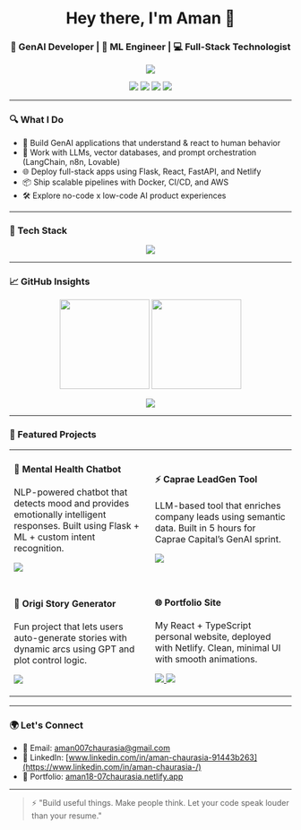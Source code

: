 <h1 align="center">Hey there, I'm Aman 👋</h1>
<h3 align="center">🚀 GenAI Developer | 🧠 ML Engineer | 💻 Full-Stack Technologist</h3>

<p align="center">
  <img src="https://readme-typing-svg.herokuapp.com?font=Fira+Code&pause=1000&color=00FFAA&center=true&vCenter=true&width=435&lines=Turning+AI+dreams+into+deployable+products.;Transforming+human+behavior+via+tech.;Shipping+intelligent+apps+at+scale."/>
</p>

<p align="center">
  <a href="mailto:aman007chaurasia@gmail.com"><img src="https://img.shields.io/badge/Email-c14438?style=for-the-badge&logo=Gmail&logoColor=white"/></a>
  <a href="www.linkedin.com/in/aman-chaurasia-91443b263/"><img src="https://img.shields.io/badge/LinkedIn-0077B5?style=for-the-badge&logo=linkedin&logoColor=white"/></a>
  <a href="https://aman18-07chaurasia.netlify.app/"><img src="https://img.shields.io/badge/Portfolio-000000?style=for-the-badge&logo=firefox&logoColor=white"/></a>
  <a href="https://github.com/aman18Chaurasia?tab=repositories"><img src="https://img.shields.io/badge/Projects-100000?style=for-the-badge&logo=github&logoColor=white"/></a>
</p>

---

### 🔍 What I Do

- 🧠 Build GenAI applications that understand & react to human behavior  
- 💬 Work with LLMs, vector databases, and prompt orchestration (LangChain, n8n, Lovable)  
- 🌐 Deploy full-stack apps using Flask, React, FastAPI, and Netlify  
- 📦 Ship scalable pipelines with Docker, CI/CD, and AWS  
- 🛠️ Explore no-code x low-code AI product experiences  

---

### 🧰 Tech Stack

<p align="center">
  <img src="https://skillicons.dev/icons?i=python,flask,fastapi,react,ts,js,html,css,tailwind,git,github,docker,aws,pytorch,tensorflow,sklearn,vscode,postman&perline=8" />
</p>

---

### 📈 GitHub Insights

<p align="center">
  <img src="https://github-readme-stats.vercel.app/api?username=aman18Chaurasia&show_icons=true&theme=tokyonight&hide_title=true" height="160"/>
  <img src="https://streak-stats.demolab.com?user=aman18Chaurasia&theme=tokyonight&hide_border=true" height="160"/>
</p>

<p align="center">
  <img src="https://github-profile-trophy.vercel.app/?username=aman18Chaurasia&theme=onedark&column=6&margin-w=10" />
</p>

---

### 🚀 Featured Projects

<table>
  <tr>
    <td width="50%">
      <h4>🧠 Mental Health Chatbot</h4>
      <p>NLP-powered chatbot that detects mood and provides emotionally intelligent responses. Built using Flask + ML + custom intent recognition.</p>
      <p>
        <a href="https://github.com/aman18Chaurasia/Mental-Health-Chatbot">
          <img src="https://img.shields.io/badge/View Repo-blue?style=for-the-badge&logo=github" />
        </a>
      </p>
    </td>
    <td width="50%">
      <h4>⚡ Caprae LeadGen Tool</h4>
      <p>LLM-based tool that enriches company leads using semantic data. Built in 5 hours for Caprae Capital’s GenAI sprint.</p>
      <p>
        <a href="https://github.com/aman18Chaurasia/caprae-leadgen-tool">
          <img src="https://img.shields.io/badge/View Repo-blue?style=for-the-badge&logo=github" />
        </a>
      </p>
    </td>
  </tr>
  <tr>
    <td width="50%">
      <h4>📝 Origi Story Generator</h4>
      <p>Fun project that lets users auto-generate stories with dynamic arcs using GPT and plot control logic.</p>
      <p>
        <a href="https://github.com/aman18Chaurasia/origi-story-generation">
          <img src="https://img.shields.io/badge/View Repo-blue?style=for-the-badge&logo=github" />
        </a>
      </p>
    </td>
    <td width="50%">
      <h4>🌐 Portfolio Site</h4>
      <p>My React + TypeScript personal website, deployed with Netlify. Clean, minimal UI with smooth animations.</p>
      <p>
        <a href="https://github.com/aman18Chaurasia/Portfolio">
          <img src="https://img.shields.io/badge/View Repo-blue?style=for-the-badge&logo=github" />
        </a>
        <a href="https://aman18-07chaurasia.netlify.app/">
          <img src="https://img.shields.io/badge/Live Demo-brightgreen?style=for-the-badge&logo=netlify" />
        </a>
      </p>
    </td>
  </tr>
</table>

---

### 🌍 Let's Connect

- 📨 Email: [aman007chaurasia@gmail.com](mailto:aman007chaurasia@gmail.com)  
- 💼 LinkedIn: [www.linkedin.com/in/aman-chaurasia-91443b263](https://www.linkedin.com/in/aman-chaurasia-/)  
- 🧠 Portfolio: [aman18-07chaurasia.netlify.app](https://aman18-07chaurasia.netlify.app/)

---

> ⚡ "Build useful things. Make people think. Let your code speak louder than your resume."

